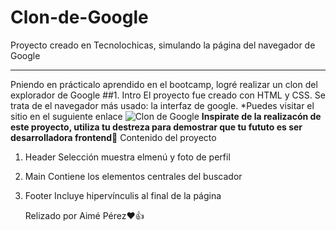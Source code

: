 # Clon-de-Google
Proyecto creado en Tecnolochicas, simulando la página del navegador de Google

*********
Pniendo en prácticalo aprendido en el bootcamp, logré realizar un clon del explorador de Google
##1. Intro
El proyecto fue creado con HTML y CSS. Se trata de el navegador más usado: la interfaz de google.
*Puedes visitar el sitio en el suguiente enlace
![Clon de Google](https://www.conquistainternet.com/fotos/blog/500/pagininicio.jpg)
**Inspirate de la realizacón de este proyecto, utiliza tu destreza para demostrar que tu fututo es ser desarrolladora frontend🙌**
Contenido del proyecto
1. Header
   Selección muestra elmenú y foto de perfil
2. Main
   Contiene los elementos centrales del buscador
3. Footer
   Incluye hipervínculis al final de la página

   Relizado por Aimé Pérez❤👍
   
